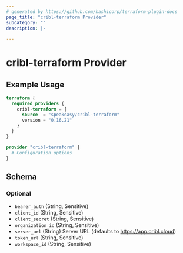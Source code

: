 ```yaml
---
# generated by https://github.com/hashicorp/terraform-plugin-docs
page_title: "cribl-terraform Provider"
subcategory: ""
description: |-
  
---
```


# cribl-terraform Provider



## Example Usage

```terraform
terraform {
  required_providers {
    cribl-terraform = {
      source  = "speakeasy/cribl-terraform"
      version = "0.16.21"
    }
  }
}

provider "cribl-terraform" {
  # Configuration options
}
```

<!-- schema generated by tfplugindocs -->
## Schema

### Optional

- `bearer_auth` (String, Sensitive)
- `client_id` (String, Sensitive)
- `client_secret` (String, Sensitive)
- `organization_id` (String, Sensitive)
- `server_url` (String) Server URL (defaults to https://app.cribl.cloud)
- `token_url` (String, Sensitive)
- `workspace_id` (String, Sensitive)
